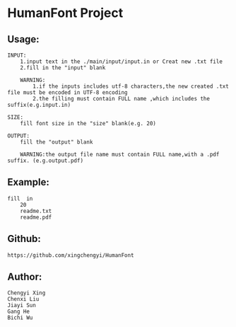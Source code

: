 HumanFont Project
============

Usage:
-------
	INPUT:
		1.input text in the ./main/input/input.in or Creat new .txt file 
		2.fill in the "input" blank
	
		WARNING:
			1.if the inputs includes utf-8 characters,the new created .txt file must be encoded in UTF-8 encoding
			2.the filling must contain FULL name ,which includes the suffix(e.g.input.in)

	SIZE:
		fill font size in the "size" blank(e.g. 20)

	OUTPUT:
		fill the "output" blank
	
		WARNING:the output file name must contain FULL name,with a .pdf suffix. (e.g.output.pdf)

Example:
----
	fill  in 
		20
		readme.txt
		readme.pdf

Github:
-----
	https://github.com/xingchengyi/HumanFont

Author:
-----
	Chengyi Xing
	Chenxi Liu
	Jiayi Sun
	Gang He
	Bichi Wu
	
	
